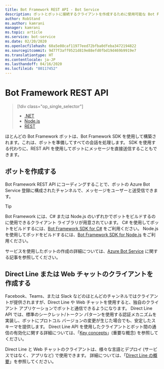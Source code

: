 ```yaml
---
title: Bot Framework REST API - Bot Service
description: ボットとボットに接続するクライアントを作成するために使用可能な Bot Framework REST API の概要について説明します。
author: RobStand
ms.author: kamrani
manager: kamrani
ms.topic: article
ms.service: bot-service
ms.date: 02/20/2020
ms.openlocfilehash: 60a5e08caf11977eed72bfba0dfeba3472194822
ms.sourcegitcommit: 9d77f3aff9521d819e88efd0fbd19d469b9919e7
ms.translationtype: HT
ms.contentlocale: ja-JP
ms.lasthandoff: 04/16/2020
ms.locfileid: "80117452"
---
```

# <a name="bot-framework-rest-apis"></a>Bot Framework REST API

> [!div class="op_single_selector"]
> - [.NET](../dotnet/bot-builder-dotnet-overview.md)
> - [Node.js](../nodejs/bot-builder-nodejs-overview.md)
> - [REST](../rest-api/bot-framework-rest-overview.md)

ほとんどの Bot Framework ボットは、Bot Framework SDK を使用して構築されます。これは、ボットを準備してすべての会話を処理します。 SDK を使用する代わりに、REST API を使用してボットにメッセージを直接送信することもできます。

## <a name="build-a-bot"></a>ボットを作成する

Bot Framework REST API にコーディングすることで、ボットの Azure Bot Service 登録に構成されたチャンネルで、メッセージをユーザーと送受信できます。

> [!TIP]
> Bot Framework には、C# または Node.js のいずれかでボットをビルドするのに使用できるクライアント ライブラリが用意されています。
> C# を使用してボットをビルドするには、[Bot Framework SDK for C#](../dotnet/bot-builder-dotnet-overview.md) をご利用ください。
> Node.js を使用してボッドをビルドするには、[Bot Framework SDK for Node.js](../nodejs/index.md) をご利用ください。

サービスを使用したボットの作成の詳細については、[Azure Bot Service](../bot-service-overview-introduction.md) に関する記事を参照してください。

## <a name="build-a-direct-line-or-web-chat-client"></a>Direct Line または Web チャットのクライアントを作成する

Facebook、Teams、または Slack などのほとんどのチャンネルではクライアントが提供されますが、Direct Line や Web チャットを使用すると、独自のクライアント アプリケーションでボットと通信できるようになります。 Direct Line API では、標準のシークレット/トークン パターンを使用する認証メカニズムを実装し、ボットにプロトコル バージョンの変更が生じた場合でも、安定したスキーマを提供します。 Direct Line API を使用したクライアントとボット間の通信の有効化に関する詳細については、「[Key concepts](bot-framework-rest-direct-line-3-0-concepts.md)」(重要な概念) を参照してください。

Direct Line と Web チャットのクライアントは、様々な言語とデプロイ (サービスではなく、アプリなど) で使用できます。 詳細については、「[Direct Line の概要](https://docs.microsoft.com/azure/bot-service/bot-service-channel-directline?view=azure-bot-service-4.0)」を参照してください。
